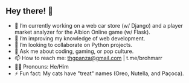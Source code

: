 ## Hey there! 👋

- 🔭 I’m currently working on a web car store (w/ Django) and a player market analyzer for the Albion Online game (w/ Flask).
- 🌱 I’m improving my knowledge of web development.
- 🤝 I’m looking to collaborate on Python projects.
- 💬 Ask me about coding, gaming, or pop culture.
- 📫 How to reach me: thgpanza@gmail.com | t.me/brohmarr 
- 🧔‍♂️ Pronouns: He/Him
- ⚡ Fun fact: My cats have "treat" names (Oreo, Nutella, and Paçoca).
